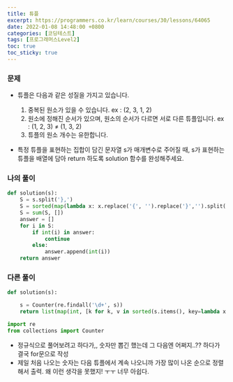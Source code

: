 ```yaml
---
title: 튜플
excerpt: https://programmers.co.kr/learn/courses/30/lessons/64065
date: 2022-01-08 14:48:00 +0800
categories: [코딩테스트]
tags: [프로그래머스Level2]
toc: true
toc_sticky: true
---
```


### 문제
* 튜플은 다음과 같은 성질을 가지고 있습니다.

    1. 중복된 원소가 있을 수 있습니다. ex : (2, 3, 1, 2)
    2. 원소에 정해진 순서가 있으며, 원소의 순서가 다르면 서로 다른 튜플입니다. ex : (1, 2, 3) ≠ (1, 3, 2)
    3. 튜플의 원소 개수는 유한합니다.

* 특정 튜플을 표현하는 집합이 담긴 문자열 s가 매개변수로 주어질 때, s가 표현하는 튜플을 배열에 담아 return 하도록 solution 함수를 완성해주세요.
### 나의 풀이

```python
def solution(s):
    S = s.split('},')
    S = sorted(map(lambda x: x.replace('{', '').replace('}','').split(','), S), key=lambda x: len(x))
    S = sum(S, [])
    answer = []
    for i in S:
        if int(i) in answer:
            continue
        else:
            answer.append(int(i))
    return answer
```

### 다른 풀이
```python
def solution(s):

    s = Counter(re.findall('\d+', s))
    return list(map(int, [k for k, v in sorted(s.items(), key=lambda x: x[1], reverse=True)]))

import re
from collections import Counter
```
* 정규식으로 풀어보려고 하다가,, 숫자만 뽑긴 했는데 그 다음엔 어쩌지..?? 하다가 결국 for문으로 작성
* 제일 처음 나오는 숫자는 다음 튜플에서 계속 나오니까 가장 많이 나온 순으로 정렬해서 출력. 왜 이런 생각을 못했지! ㅜㅜ 너무 아쉽다.